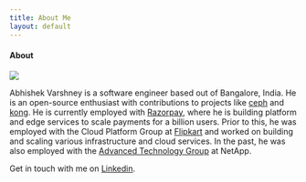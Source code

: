 ```yaml
---
title: About Me
layout: default
---
```


#### About

![](https://user-images.githubusercontent.com/12811812/89120525-a5522200-d4d4-11ea-9584-71ffc67ea42c.jpg)

Abhishek Varshney is a software engineer based out of Bangalore, India. He is an open-source enthusiast with contributions to projects like [ceph](https://ceph.io/) and [kong](https://konghq.com/).  He is currently employed with [Razorpay](https://razorpay.com), where he is building platform and edge services to scale payments for a billion users. Prior to this, he was employed with the Cloud Platform Group at [Flipkart](https://flipkart.com) and worked on building and scaling various infrastructure and cloud services. In the past, he was also employed with the [Advanced Technology Group](https://atg.netapp.com/) at NetApp.

Get in touch with me on [Linkedin](https://www.linkedin.com/in/abhishek-varshney-14632b16/).
